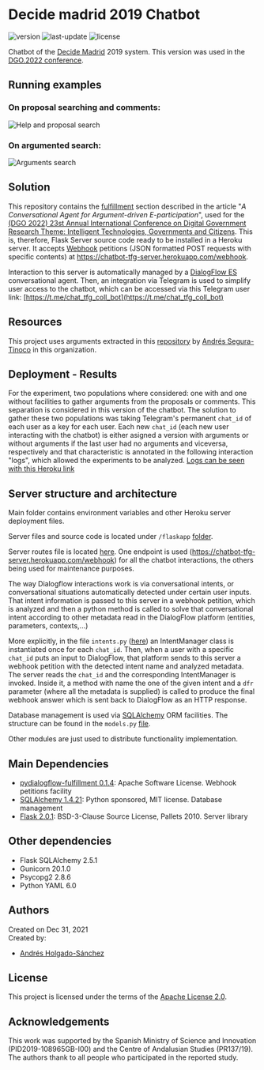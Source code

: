 # Decide madrid 2019 Chatbot
![version](https://img.shields.io/badge/version-1.0.0-blue)
![last-update](https://img.shields.io/badge/last_update-06/23/2022-orange)
![license](https://img.shields.io/badge/license-Apache_2.0-brightgreen)

Chatbot of the [Decide Madrid](https://decide.madrid.es/) 2019 system. This version was used in the [DGO.2022 conference](https://dgsociety.org/dgo-2022/).
## Running examples
### On proposal searching and comments:
![Help and proposal search](https://raw.githubusercontent.com/argrecsys/decide-madrid-chatbot/main/images/chatbotbasico.gif)
### On argumented search:
![Arguments search](https://raw.githubusercontent.com/argrecsys/decide-madrid-chatbot/main/images/chatbotargs.gif)
## Solution
This repository contains the [fulfillment](https://cloud.google.com/dialogflow/es/docs/fulfillment-overview) section described in the article "_A Conversational Agent for Argument-driven E-participation_", used for the [(DGO 2022) 23st Annual International Conference on Digital Government Research
Theme: Intelligent Technologies, Governments and Citizens](https://dgsociety.org/dgo-2022/). This is, therefore, Flask Server source code ready to be installed in a Heroku server. It accepts [Webhook](https://cloud.google.com/dialogflow/es/docs/fulfillment-webhook?hl=es-419) petitions (JSON formatted POST requests with specific contents) at https://chatbot-tfg-server.herokuapp.com/webhook.

Interaction to this server is automatically managed by a [DialogFlow ES](https://cloud.google.com/dialogflow/es/docs) conversational agent. Then, an integration via Telegram is used to simplify user access to the chatbot, which can be accessed via this Telegram user link: [https://t.me/chat_tfg_coll_bot](https://t.me/chat_tfg_coll_bot)
## Resources
This project uses arguments extracted in this [repository](https://github.com/argrecsys/arg-miner) by  <a href="https://github.com/ansegura7" target="_blank">Andrés Segura-Tinoco</a> in this organization.

## Deployment - Results
For the experiment, two populations where considered: one with and one without facilities to gather arguments from the proposals or comments.
This separation is considered in this version of the chatbot. The solution to gather these two populations was taking Telegram's permanent `chat_id` of each user as a key for each user. Each new `chat_id` (each new user interacting with the chatbot) is either asigned a version with arguments or without arguments if the last user had no arguments and viceversa, respectively and that characteristic is annotated in the following interaction "logs", which allowed the experiments to be analyzed. [Logs can be seen with this Heroku link](https://data.heroku.com/dataclips/igegnagpokdriykszurgvflxivvy)

## Server structure and architecture
Main folder contains environment variables and other Heroku server deployment files.

Server files and source code is located under `/flaskapp` [folder](https://github.com/argrecsys/decide-madrid-chatbot/blob/main/flaskapp/).

Server routes file is located [here](https://github.com/argrecsys/decide-madrid-chatbot/blob/main/flaskapp/__init__.py). One endpoint is used (https://chatbot-tfg-server.herokuapp.com/webhook) for all the chatbot interactions, the others being used for maintenance purposes.

The way Dialogflow interactions work is via conversational intents, or conversational situations automatically detected under certain user inputs. That intent information is passed to this server in a webhook petition, which is analyzed and then a python method is called to solve that conversational intent according to other metadata read in the DialogFlow platform (entities, parameters, contexts,...)

More explicitly, in the file `intents.py` ([here](https://github.com/argrecsys/decide-madrid-chatbot/blob/main/flaskapp/intents.py)) an IntentManager class is instantiated once for each `chat_id`. Then, when a user with a specific `chat_id` puts an input to DialogFlow, that platform sends to this server a webhook petition with the detected intent name and analyzed metadata. The server reads the `chat_id` and the corresponding IntentManager is invoked. Inside it, a method with name the one of the given intent and a `dfr` parameter (where all the metadata is supplied) is called to produce the final webhook answer which is sent back to DialogFlow as an HTTP response.

Database management is used via [SQLAlchemy](https://www.sqlalchemy.org/) ORM facilities. The structure can be found in the `models.py` [file](https://github.com/argrecsys/decide-madrid-chatbot/blob/main/flaskapp/intents.py).

Other modules are just used to distribute functionality implementation.

## Main Dependencies
- [pydialogflow-fulfillment 0.1.4](https://pypi.org/project/pydialogflow-fulfillment/): Apache Software License. Webhook petitions facility
- [SQLAlchemy 1.4.21](https://www.sqlalchemy.org/): Python sponsored, MIT license. Database management
- [Flask 2.0.1](https://flask.palletsprojects.com/en/2.0.x/): BSD-3-Clause Source License, Pallets 2010. Server library
## Other dependencies
- Flask SQLAlchemy 2.5.1
- Gunicorn 20.1.0
- Psycopg2 2.8.6
- Python YAML 6.0
 
## Authors
Created on Dec 31, 2021  
Created by:
- <a href="https://github.com/andresh26-uam" target="_blank">Andrés Holgado-Sánchez</a>

## License
This project is licensed under the terms of the <a href="https://github.com/argrecsys/decide-madrid-chatbot/blob/main/LICENSE">Apache License 2.0</a>.

## Acknowledgements
This work was supported by the Spanish Ministry of Science and Innovation (PID2019-108965GB-I00) and the Centre of Andalusian Studies (PR137/19). The authors thank to all people who participated in the reported study.
